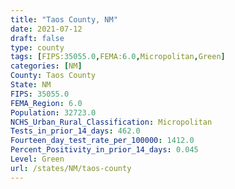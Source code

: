 ```yaml
---
title: "Taos County, NM"
date: 2021-07-12
draft: false
type: county
tags: [FIPS:35055.0,FEMA:6.0,Micropolitan,Green]
categories: [NM]
County: Taos County
State: NM
FIPS: 35055.0
FEMA_Region: 6.0
Population: 32723.0
NCHS_Urban_Rural_Classification: Micropolitan
Tests_in_prior_14_days: 462.0
Fourteen_day_test_rate_per_100000: 1412.0
Percent_Positivity_in_prior_14_days: 0.045
Level: Green
url: /states/NM/taos-county
---
```



